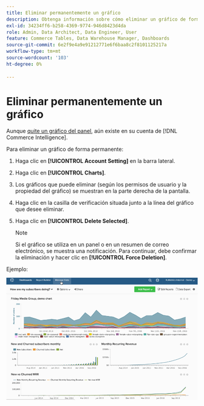 ```yaml
---
title: Eliminar permanentemente un gráfico
description: Obtenga información sobre cómo eliminar un gráfico de forma permanente.
exl-id: 34234ff6-b258-4369-9774-946d8423d4da
role: Admin, Data Architect, Data Engineer, User
feature: Commerce Tables, Data Warehouse Manager, Dashboards
source-git-commit: 6e2f9e4a9e91212771e6f6baa8c2f8101125217a
workflow-type: tm+mt
source-wordcount: '103'
ht-degree: 0%

---
```


# Eliminar permanentemente un gráfico

Aunque [quite un gráfico del panel](../../data-user/dashboards/remove-charts-dashboard.md), aún existe en su cuenta de [!DNL Commerce Intelligence].

Para eliminar un gráfico de forma permanente:

1. Haga clic en **[!UICONTROL Account Setting]** en la barra lateral.

1. Haga clic en **[!UICONTROL Charts]**.

1. Los gráficos que puede eliminar (según los permisos de usuario y la propiedad del gráfico) se muestran en la parte derecha de la pantalla.

1. Haga clic en la casilla de verificación situada junto a la línea del gráfico que desee eliminar.

1. Haga clic en **[!UICONTROL Delete Selected]**.

   >[!NOTE]
   >
   >Si el gráfico se utiliza en un panel o en un resumen de correo electrónico, se muestra una notificación. Para continuar, debe confirmar la eliminación y hacer clic en **[!UICONTROL Force Deletion]**.

Ejemplo:

![eliminar un gráfico](../../assets/deletechart.gif)<!--{: width="630" height="402"}-->
